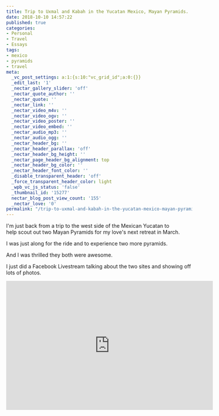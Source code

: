 ```yaml
---
title: Trip to Uxmal and Kabah in the Yucatan Mexico, Mayan Pyramids.
date: 2018-10-10 14:57:22
published: true
categories:
- Personal
- Travel
- Essays
tags:
- mexico
- pyramids
- travel
meta:
  _vc_post_settings: a:1:{s:10:"vc_grid_id";a:0:{}}
  _edit_last: '1'
  _nectar_gallery_slider: 'off'
  _nectar_quote_author: ''
  _nectar_quote: ''
  _nectar_link: ''
  _nectar_video_m4v: ''
  _nectar_video_ogv: ''
  _nectar_video_poster: ''
  _nectar_video_embed: ''
  _nectar_audio_mp3: ''
  _nectar_audio_ogg: ''
  _nectar_header_bg: ''
  _nectar_header_parallax: 'off'
  _nectar_header_bg_height: ''
  _nectar_page_header_bg_alignment: top
  _nectar_header_bg_color: ''
  _nectar_header_font_color: ''
  _disable_transparent_header: 'off'
  _force_transparent_header_color: light
  _wpb_vc_js_status: 'false'
  _thumbnail_id: '15277'
  nectar_blog_post_view_count: '155'
  _nectar_love: '0'
permalink: "/trip-to-uxmal-and-kabah-in-the-yucatan-mexico-mayan-pyramids/"
---
```

<p>I'm just back from a trip to the west side of the Mexican Yucatan to help scout out two Mayan Pyramids for my love's next retreat in March.</p>
<p>I was just along for the ride and to experience two more pyramids.</p>
<p>And I was thrilled they both were awesome.</p>
<p>I just did a Facebook Livestream talking about the two sites and showing off lots of photos.</p>
<p><iframe style="border: none; overflow: hidden;" src="https://www.facebook.com/plugins/video.php?href=https%3A%2F%2Fwww.facebook.com%2Fsherrod.christopher%2Fvideos%2F1882268705194464%2F&amp;show_text=0&amp;width=560" width="560" height="350" frameborder="0" scrolling="no" allowfullscreen="allowfullscreen"></iframe></p>
